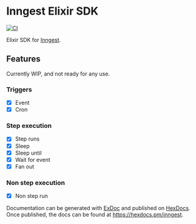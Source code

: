 # Inngest Elixir SDK

[![CI](https://github.com/darwin67/ex-inngest/actions/workflows/ci.yml/badge.svg)](https://github.com/darwin67/ex-inngest/actions/workflows/ci.yml)

<!-- MDOC ! -->

Elixir SDK for [Inngest][inngest].

## Features

Currently WIP, and not ready for any use.

### Triggers

- [x] Event
- [x] Cron

### Step execution

- [x] Step runs
- [x] Sleep
- [x] Sleep until
- [x] Wait for event
- [X] Fan out

### Non step execution

- [x] Non step run

<!-- MDOC ! -->

Documentation can be generated with [ExDoc](https://github.com/elixir-lang/ex_doc)
and published on [HexDocs](https://hexdocs.pm). Once published, the docs can
be found at <https://hexdocs.pm/inngest>.

[inngest]: https://www.inngest.com/
